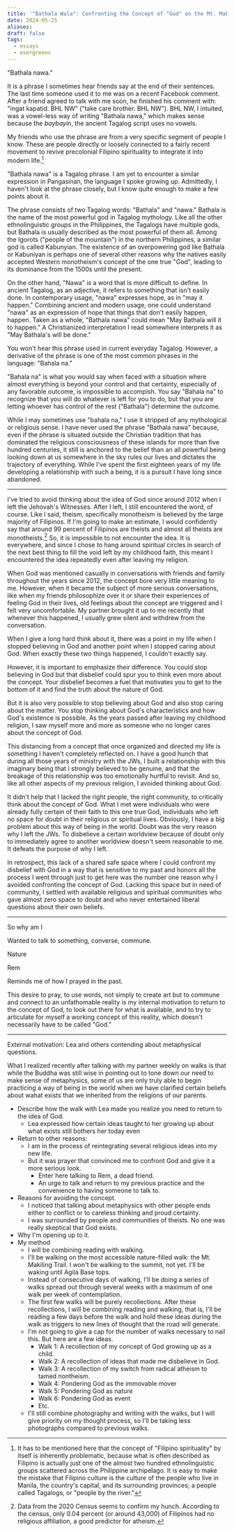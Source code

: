 ```yaml
---
title: '"Bathala Wala": Confronting the Concept of "God" on the Mt. Makiling Trail (Part I: Introduction)'
date: 2024-05-25
aliases: 
draft: false
tags:
  - essays
  - evergreens
---
```

"Bathala nawa."

It is a phrase I sometimes hear friends say at the end of their sentences. The last time someone used it to me was on a recent Facebook comment. After a friend agreed to talk with me soon, he finished his comment with: "ingat kapatid. BHL NW" ("take care brother. BHL NW"). BHL NW, I intuited, was a vowel-less way of writing "Bathala nawa," which makes sense because the *baybayin*, the ancient Tagalog script uses no vowels.

My friends who use the phrase are from a very specific segment of people I know. These are people directly or loosely connected to a fairly recent movement to revive precolonial Filipino spirituality to integrate it into modern life.[^1]

"Bathala nawa" is a Tagalog phrase. I am yet to encounter a similar expression in Pangasinan, the language I spoke growing up. Admittedly, I haven't look at the phrase closely, but I know quite enough to make a few points about it.

The phrase consists of two Tagalog words: "Bathala" and "nawa." Bathala is the name of the most powerful god in Tagalog mythology. Like all the other ethnolinguistic groups in the Philippines, the Tagalogs have multiple gods, but Bathala is usually described as the most powerful of them all. Among the Igorots ("people of the mountain") in the northern Philippines, a similar god is called Kabunyian. The existence of an overpowering god like Bathala or Kabuniyan is perhaps one of several other reasons why the natives easily accepted Western monotheism's concept of the one true "God", leading to its dominance from the 1500s until the present.

On the other hand, "Nawa" is a word that is more difficult to define. In ancient Tagalog, as an adjective, it refers to something that isn't easily done. In contemporary usage, "nawa" expresses hope, as in "may it happen." Combining ancient and modern usage, one could understand "nawa" as an expression of hope that things that don't easily happen, happen. Taken as a whole, "Bathala nawa" could mean "May Bathala will it to happen." A Christianized interpretation I read somewhere interprets it as "May Bathala's will be done."

You won't hear this phrase used in current everyday Tagalog. However, a derivative of the phrase is one of the most common phrases in the language: "Bahala na."

"Bahala na" is what you would say when faced with a situation where almost everything is beyond your control and that certainty, especially of any favorable outcome, is impossible to accompish. You say "Bahala na" to recognize that you will do whatever is left for you to do, but that you are letting whoever has control of the rest ("Bathala") determine the outcome.

While I may sometimes use "bahala na," I use it stripped of any mythological or religious sense. I have never used the phrase "Bathala nawa" because, even if the phrase is situated outside the Christian tradition that has dominated the religious consciousness of these islands for more than five hundred centuries, it still is anchored to the belief than an all powerful being looking down at us somewhere in the sky rules our lives and dictates the trajectory of everything. While I've spent the first eighteen years of my life developing a relationship with such a being, it is a pursuit I have long since abandoned.

***

I've tried to avoid thinking about the idea of God since around 2012 when I left the Jehovah's Witnesses. After I left, I still encountered the word, of course. Like I said, theism, specifically monotheism is believed by the large majority of Filipinos. If I'm going to make an estimate, I would confidently say that around 99 percent of Filipinos are theists and almost all theists are monotheists.[^2] So, it is impossible to not encounter the idea. It is everywhere, and since I chose to hang around spiritual circles in search of the next best thing to fill the void left by my childhood faith, this meant I encountered the idea repeatedly even after leaving my religion.

When God was mentioned casually in conversations with friends and family throughout the years since 2012, the concept bore very little meaning to me. However, when it became the subject of more serious conversations, like when my friends philosophize over it or share their experiences of feeling God in their lives, old feelings about the concept are triggered and I felt very uncomfortable. My partner brought it up to me recently that whenever this happened, I usually grew silent and withdrew from the conversation.

When I give a long hard think about it, there was a point in my life when I stopped believing in God and another point when I stopped caring about God. When exactly these two things happened, I couldn't exactly say.

However, it is important to emphasize their difference. You could stop believing in God but that disbelief could spur you to think even more about the concept. Your disbelief becomes a fuel that motivates you to get to the bottom of it and find the truth about the nature of God.

But it is also very possible to stop believing about God and also stop caring about the matter. You stop thinking about God's characteristics and how God's existence is possible. As the years passed after leaving my childhood religion, I saw myself more and more as someone who no longer cares about the concept of God.

This distancing from a concept that once organized and directed my life is something I haven't completely reflected on. I have a good hunch that during all those years of ministry with the JWs, I built a relationship with this imaginary being that I strongly believed to be genuine, and that the breakage of this relationship was too emotionally hurtful to revisit. And so, like all other aspects of my previous religion, I avoided thinking about God.

It didn't help that I lacked the right people, the right community, to critically think about the concept of God. What I met were individuals who were already fully certain of their faith to this one true God, individuals who left no space for doubt in their religious or spiritual lives. Obviously, I have a big problem about this way of being in the world. Doubt was the very reason why I left the JWs. To disbelieve a certain worldview because of doubt only to immediately agree to another worldview doesn't seem reasonable to me. It defeats the purpose of why I left.

In retrospect, this lack of a shared safe space where I could confront my disbelief with God in a way that is sensitive to my past and honors all the process I went through just to get here was the number one reason why I avoided confronting the concept of God. Lacking this space but in need of community, I settled with available religious and spiritual communities who gave almost zero space to doubt and who never entertained liberal questions about their own beliefs.

***

So why am I 

Wanted to talk to something, converse, commune.

Nature

Rem

Reminds me of how I prayed in the past.

This desire to pray, to use words, not simply to create art but to commune and connect to an unfathomable reality is my internal motivation to return to the concept of God, to look out there for what is available, and to try to articulate for myself a working concept of this reality, which doesn't necessarily have to be called "God."

***

External motivation: Lea and others contending about metaphysical questions.

What I realized recently after talking with my partner weekly on walks is that while the Buddha was still wise in pointing out to tone down our need to make sense of metaphysics, some of us are only truly able to begin practicing a way of being in the world when we have clarified certain beliefs about wahat exists that we inherited from the religions of our parents.


- Describe how the walk with Lea made you realize you need to return to the idea of God.
	- Lea expressed how certain ideas taught to her growing up about what exists still bothers her today even
- Return to other reasons:
	- I am in the process of reintegrating several religious ideas into my new life.
	- But it was prayer that convinced me to confront God and give it a more serious look.
		- Enter here talking to Rem, a dead friend.
		- An urge to talk and return to my previous practice and the convenience to having someone to talk to.
- Reasons for avoiding the concept.
	- I noticed that talking about metaphysics with other people ends either to conflict or to careless thinking and proud certainty.
	- I was surrounded by people and communities of theists. No one was really skeptical that God exists.
- Why I'm opening up to it.
- My method
	- I will be combining reading with walking.
	- I'll be walking on the most accessible nature-filled walk: the Mt. Makiling Trail. I won't be walking to the summit, not yet. I'll be waking until Agila Base tops.
	- Instead of consecutive days of walking, I'll be doing a series of walks spread out through several weeks with a maximum of one walk per week of contemplation.
	- The first few walks will be purely recollections. After these recollections, I will be combining reading and walking, that is, I'll be reading a few days before the walk and hold these ideas during the walk as triggers to new lines of thought that the road will generate.
	- I'm not going to give a cap for the number of walks necessary to nail this. But here are a few ideas.
		- Walk 1: A recollection of my concept of God growing up as a child.
		- Walk 2: A recollection of ideas that made me disbelieve in God.
		- Walk 3: A recollection of my switch from radical atheism to tamed nontheism.
		- Walk 4: Pondering God as the immovable mover
		- Walk 5: Pondering God as nature
		- Walk 6: Pondering God as event
		- Etc.
	- I'll still combine photography and writing with the walks, but I will give priority on my thought process, so I'll be taking less photographs compared to previous walks.



[^1]: It has to be mentioned here that the concept of "Filipino spirituality" by itself is inherently problematic, because what is often described as Filipino is actually just one of the almost two hundred ethnolinguistic groups scattered across the Philippine archipelago. It is easy to make the mistake that Filipino culture is the culture of the people who live in Manila, the country's capital, and its surrounding provinces; a people called Tagalogs, or "people by the river."
[^2]: Data from the 2020 Census seems to confirm my hunch. According to the census, only 0.04 percent (or around 43,000) of Filipinos had no religious affiliation, a good predictor for atheism.